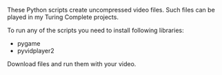 These Python scripts create uncompressed video files. Such files can be played in my Turing Complete projects.

To run any of the scripts you need to install following libraries:
- pygame
- pyvidplayer2

Download files and run them with your video.
